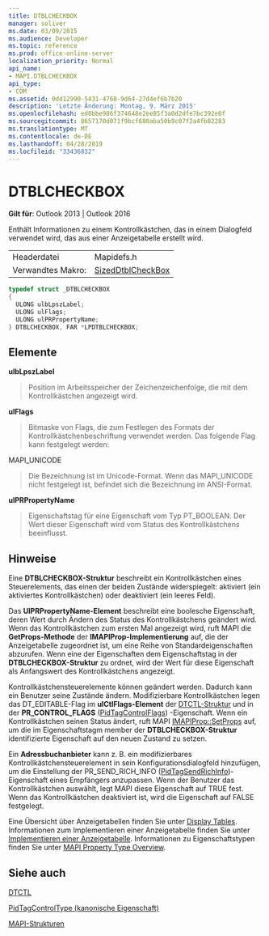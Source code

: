 ```yaml
---
title: DTBLCHECKBOX
manager: soliver
ms.date: 03/09/2015
ms.audience: Developer
ms.topic: reference
ms.prod: office-online-server
localization_priority: Normal
api_name:
- MAPI.DTBLCHECKBOX
api_type:
- COM
ms.assetid: 0dd12990-5431-4768-9d64-27d4ef6b7b20
description: 'Letzte Änderung: Montag, 9. März 2015'
ms.openlocfilehash: ed0bbe986f374648e2ee85f3a0d2dfe7bc392e0f
ms.sourcegitcommit: 8657170d071f9bcf680aba50b9c07f2a4fb82283
ms.translationtype: MT
ms.contentlocale: de-DE
ms.lasthandoff: 04/28/2019
ms.locfileid: "33436832"
---
```

# <a name="dtblcheckbox"></a>DTBLCHECKBOX

  
  
**Gilt für**: Outlook 2013 | Outlook 2016 
  
Enthält Informationen zu einem Kontrollkästchen, das in einem Dialogfeld verwendet wird, das aus einer Anzeigetabelle erstellt wird. 
  
|||
|:-----|:-----|
|Headerdatei  <br/> |Mapidefs.h  <br/> |
|Verwandtes Makro:  <br/> |[SizedDtblCheckBox](sizeddtblcheckbox.md) <br/> |
   
```cpp
typedef struct _DTBLCHECKBOX
{
  ULONG ulbLpszLabel;
  ULONG ulFlags;
  ULONG ulPRPropertyName;
} DTBLCHECKBOX, FAR *LPDTBLCHECKBOX;

```

## <a name="members"></a>Elemente

 **ulbLpszLabel**
  
> Position im Arbeitsspeicher der Zeichenzeichenfolge, die mit dem Kontrollkästchen angezeigt wird. 
    
 **ulFlags**
  
> Bitmaske von Flags, die zum Festlegen des Formats der Kontrollkästchenbeschriftung verwendet werden. Das folgende Flag kann festgelegt werden:
    
MAPI_UNICODE 
  
> Die Bezeichnung ist im Unicode-Format. Wenn das MAPI_UNICODE nicht festgelegt ist, befindet sich die Bezeichnung im ANSI-Format.
    
 **ulPRPropertyName**
  
> Eigenschaftstag für eine Eigenschaft vom Typ PT_BOOLEAN. Der Wert dieser Eigenschaft wird vom Status des Kontrollkästchens beeinflusst.
    
## <a name="remarks"></a>Hinweise

Eine **DTBLCHECKBOX-Struktur** beschreibt ein Kontrollkästchen eines Steuerelements, das einen der beiden Zustände widerspiegelt: aktiviert (ein aktiviertes Kontrollkästchen) oder deaktiviert (ein leeres Feld). 
  
Das **UlPRPropertyName-Element** beschreibt eine boolesche Eigenschaft, deren Wert durch Ändern des Status des Kontrollkästchens geändert wird. Wenn das Kontrollkästchen zum ersten Mal angezeigt wird, ruft MAPI die **GetProps-Methode** der **IMAPIProp-Implementierung** auf, die der Anzeigetabelle zugeordnet ist, um eine Reihe von Standardeigenschaften abzurufen. Wenn eine der Eigenschaften dem Eigenschaftstag in der **DTBLCHECKBOX-Struktur** zu ordnet, wird der Wert für diese Eigenschaft als Anfangswert des Kontrollkästchens angezeigt. 
  
Kontrollkästchensteuerelemente können geändert werden. Dadurch kann ein Benutzer seine Zustände ändern. Modifizierbare Kontrollkästchen legen das DT_EDITABLE-Flag im **ulCtlFlags-Element** der [DTCTL-Struktur](dtctl.md) und in der **PR_CONTROL_FLAGS** ([PidTagControlFlags](pidtagcontrolflags-canonical-property.md)) -Eigenschaft. Wenn ein Kontrollkästchen seinen Status ändert, ruft MAPI [IMAPIProp::SetProps](imapiprop-setprops.md) auf, um die im Eigenschaftstagm member der **DTBLCHECKBOX-Struktur** identifizierte Eigenschaft auf den neuen Zustand zu setzen. 
  
Ein **Adressbuchanbieter** kann z. B. ein modifizierbares Kontrollkästchensteuerelement in sein Konfigurationsdialogfeld hinzufügen, um die Einstellung der PR_SEND_RICH_INFO ([PidTagSendRichInfo](pidtagsendrichinfo-canonical-property.md))-Eigenschaft eines Empfängers anzupassen. Wenn der Benutzer das Kontrollkästchen auswählt, legt MAPI diese Eigenschaft auf TRUE fest. Wenn das Kontrollkästchen deaktiviert ist, wird die Eigenschaft auf FALSE festgelegt.
  
Eine Übersicht über Anzeigetabellen finden Sie unter [Display Tables](display-tables.md). Informationen zum Implementieren einer Anzeigetabelle finden Sie unter [Implementieren einer Anzeigetabelle](display-table-implementation.md). Informationen zu Eigenschaftstypen finden Sie unter [MAPI Property Type Overview](mapi-property-type-overview.md).
  
## <a name="see-also"></a>Siehe auch



[DTCTL](dtctl.md)
  
[PidTagControlType (kanonische Eigenschaft)](pidtagcontroltype-canonical-property.md)


[MAPI-Strukturen](mapi-structures.md)

